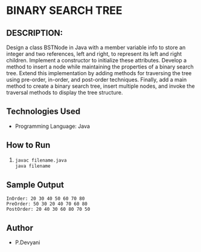 # BINARY SEARCH TREE

## DESCRIPTION:
Design a class BSTNode in Java with a member variable info to store an integer and
two references, left and right, to represent its left and right children. Implement a
constructor to initialize these attributes. Develop a method to insert a node while
maintaining the properties of a binary search tree. Extend this implementation by
adding methods for traversing the tree using pre-order, in-order, and post-order
techniques. Finally, add a main method to create a binary search tree, insert multiple
nodes, and invoke the traversal methods to display the tree structure.

## Technologies Used
- Programming Language: Java


## How to Run
1.
     ```bash
     javac filename.java
     java filename
     ```

## Sample Output
```
InOrder: 20 30 40 50 60 70 80 
PreOrder: 50 30 20 40 70 60 80 
PostOrder: 20 40 30 60 80 70 50 

```

## Author
- P.Devyani

